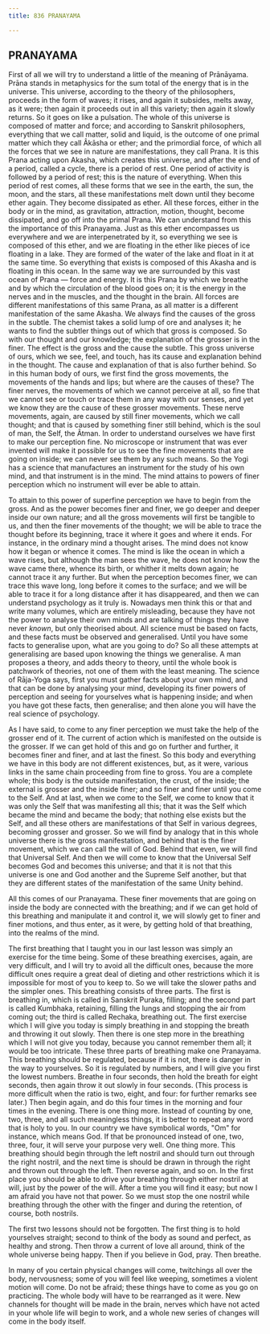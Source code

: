 ```yaml
---
title: 836 PRANAYAMA

---
```

  

## PRANAYAMA

First of all we will try to understand a little of the meaning of
Prānāyama. Prāna stands in metaphysics for the sum total of the energy
that is in the universe. This universe, according to the theory of the
philosophers, proceeds in the form of waves; it rises, and again it
subsides, melts away, as it were; then again it proceeds out in all this
variety; then again it slowly returns. So it goes on like a pulsation.
The whole of this universe is composed of matter and force; and
according to Sanskrit philosophers, everything that we call matter,
solid and liquid, is the outcome of one primal matter which they call
Âkāsha or ether; and the primordial force, of which all the forces that
we see in nature are manifestations, they call Prana. It is this Prana
acting upon Akasha, which creates this universe, and after the end of a
period, called a cycle, there is a period of rest. One period of
activity is followed by a period of rest; this is the nature of
everything. When this period of rest comes, all these forms that we see
in the earth, the sun, the moon, and the stars, all these manifestations
melt down until they become ether again. They become dissipated as
ether. All these forces, either in the body or in the mind, as
gravitation, attraction, motion, thought, become dissipated, and go off
into the primal Prana. We can understand from this the importance of
this Pranayama. Just as this ether encompasses us everywhere and we are
interpenetrated by it, so everything we see is composed of this ether,
and we are floating in the ether like pieces of ice floating in a lake.
They are formed of the water of the lake and float in it at the same
time. So everything that exists is composed of this Akasha and is
floating in this ocean. In the same way we are surrounded by this vast
ocean of Prana — force and energy. It is this Prana by which we breathe
and by which the circulation of the blood goes on; it is the energy in
the nerves and in the muscles, and the thought in the brain. All forces
are different manifestations of this same Prana, as all matter is a
different manifestation of the same Akasha. We always find the causes of
the gross in the subtle. The chemist takes a solid lump of ore and
analyses it; he wants to find the subtler things out of which that gross
is composed. So with our thought and our knowledge; the explanation of
the grosser is in the finer. The effect is the gross and the cause the
subtle. This gross universe of ours, which we see, feel, and touch, has
its cause and explanation behind in the thought. The cause and
explanation of that is also further behind. So in this human body of
ours, we first find the gross movements, the movements of the hands and
lips; but where are the causes of these? The finer nerves, the movements
of which we cannot perceive at all, so fine that we cannot see or touch
or trace them in any way with our senses, and yet we know they are the
cause of these grosser movements. These nerve movements, again, are
caused by still finer movements, which we call thought; and that is
caused by something finer still behind, which is the soul of man, the
Self, the Âtman. In order to understand ourselves we have first to make
our perception fine. No microscope or instrument that was ever invented
will make it possible for us to see the fine movements that are going on
inside; we can never see them by any such means. So the Yogi has a
science that manufactures an instrument for the study of his own mind,
and that instrument is in the mind. The mind attains to powers of finer
perception which no instrument will ever be able to attain.

To attain to this power of superfine perception we have to begin from
the gross. And as the power becomes finer and finer, we go deeper and
deeper inside our own nature; and all the gross movements will first be
tangible to us, and then the finer movements of the thought; we will be
able to trace the thought before its beginning, trace it where it goes
and where it ends. For instance, in the ordinary mind a thought arises.
The mind does not know how it began or whence it comes. The mind is like
the ocean in which a wave rises, but although the man sees the wave, he
does not know how the wave came there, whence its birth, or whither it
melts down again; he cannot trace it any further. But when the
perception becomes finer, we can trace this wave long, long before it
comes to the surface; and we will be able to trace it for a long
distance after it has disappeared, and then we can understand psychology
as it truly is. Nowadays men think this or that and write many volumes,
which are entirely misleading, because they have not the power to
analyse their own minds and are talking of things they have never
*known*, but only theorised about. All science must be based on facts,
and these facts must be observed and generalised. Until you have some
facts to generalise upon, what are you going to do? So all these
attempts at generalising are based upon knowing the things we
generalise. A man proposes a theory, and adds theory to theory, until
the whole book is patchwork of theories, not one of them with the least
meaning. The science of Rāja-Yoga says, first you must gather facts
about your own mind, and that can be done by analysing your mind,
developing its finer powers of perception and seeing for yourselves what
is happening inside; and when you have got these facts, then generalise;
and then alone you will have the real science of psychology.

As I have said, to come to any finer perception we must take the help of
the grosser end of it. The current of action which is manifested on the
outside is the grosser. If we can get hold of this and go on further and
further, it becomes finer and finer, and at last the finest. So this
body and everything we have in this body are not different existences,
but, as it were, various links in the same chain proceeding from fine to
gross. You are a complete whole; this body is the outside manifestation,
the crust, of the inside; the external is grosser and the inside finer;
and so finer and finer until you come to the Self. And at last, when we
come to the Self, we come to know that it was only the Self that was
manifesting all this; that it was the Self which became the mind and
became the body; that nothing else exists but the Self, and all these
others are manifestations of that Self in various degrees, becoming
grosser and grosser. So we will find by analogy that in this whole
universe there is the gross manifestation, and behind that is the finer
movement, which we can call the will of God. Behind that even, we will
find that Universal Self. And then we will come to know that the
Universal Self becomes God and becomes this universe; and that it is not
that this universe is one and God another and the Supreme Self another,
but that they are different states of the manifestation of the same
Unity behind.

All this comes of our Pranayama. These finer movements that are going on
inside the body are connected with the breathing; and if we can get hold
of this breathing and manipulate it and control it, we will slowly get
to finer and finer motions, and thus enter, as it were, by getting hold
of that breathing, into the realms of the mind.

The first breathing that I taught you in our last lesson was simply an
exercise for the time being. Some of these breathing exercises, again,
are very difficult, and I will try to avoid all the difficult ones,
because the more difficult ones require a great deal of dieting and
other restrictions which it is impossible for most of you to keep to. So
we will take the slower paths and the simpler ones. This breathing
consists of three parts. The first is breathing in, which is called in
Sanskrit Puraka, filling; and the second part is called Kumbhaka,
retaining, filling the lungs and stopping the air from coming out; the
third is called Rechaka, breathing out. The first exercise which I will
give you today is simply breathing in and stopping the breath and
throwing it out slowly. Then there is one step more in the breathing
which I will not give you today, because you cannot remember them all;
it would be too intricate. These three parts of breathing make one
Pranayama. This breathing should be regulated, because if it is not,
there is danger in the way to yourselves. So it is regulated by numbers,
and I will give you first the lowest numbers. Breathe in four seconds,
then hold the breath for eight seconds, then again throw it out slowly
in four seconds. (This process is more difficult when the ratio is two,
eight, and four: for further remarks see later.) Then begin again, and
do this four times in the morning and four times in the evening. There
is one thing more. Instead of counting by one, two, three, and all such
meaningless things, it is better to repeat any word that is holy to you.
In our country we have symbolical words, "Om" for instance, which means
God. If that be pronounced instead of one, two, three, four, it will
serve your purpose very well. One thing more. This breathing should
begin through the left nostril and should turn out through the right
nostril, and the next time is should be drawn in through the right and
thrown out through the left. Then reverse again, and so on. In the first
place you should be able to drive your breathing through either nostril
at will, just by the power of the will. After a time you will find it
easy; but now I am afraid you have not that power. So we must stop the
one nostril while breathing through the other with the finger and during
the retention, of course, both nostrils.

The first two lessons should not be forgotten. The first thing is to
hold yourselves straight; second to think of the body as sound and
perfect, as healthy and strong. Then throw a current of love all around,
think of the whole universe being happy. Then if you believe in God,
pray. Then breathe.

In many of you certain physical changes will come, twitchings all over
the body, nervousness; some of you will feel like weeping, sometimes a
violent motion will come. Do not be afraid; these things have to come as
you go on practicing. The whole body will have to be rearranged as it
were. New channels for thought will be made in the brain, nerves which
have not acted in your whole life will begin to work, and a whole new
series of changes will come in the body itself.